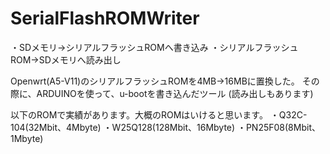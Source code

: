 # SerialFlashROMWriter
・SDメモリ→シリアルフラッシュROMへ書き込み
・シリアルフラッシュROM→SDメモリへ読み出し

Openwrt(A5-V11)のシリアルフラッシュROMを4MB→16MBに置換した。
その際に、ARDUINOを使って、u-bootを書き込んだツール
  (読み出しもあります)


以下のROMで実績があります。大概のROMはいけると思います。
・Q32C-104(32Mbit、4Mbyte)
・W25Q128(128Mbit、16Mbyte)
・PN25F08(8Mbit、1Mbyte)
